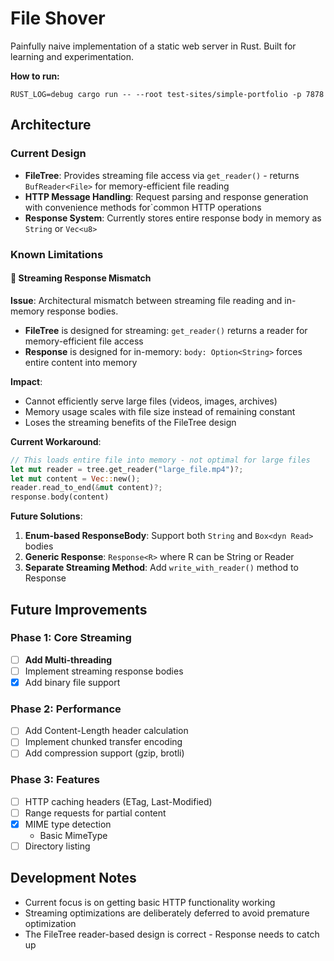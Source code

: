 # File Shover

Painfully naive implementation of a static web server in Rust. Built for learning and experimentation.

**How to run:**
```
RUST_LOG=debug cargo run -- --root test-sites/simple-portfolio -p 7878
```

## Architecture

### Current Design

- **FileTree**: Provides streaming file access via `get_reader()` - returns `BufReader<File>` for memory-efficient file reading
- **HTTP Message Handling**: Request parsing and response generation with convenience methods for`common HTTP operations
- **Response System**: Currently stores entire response body in memory as `String` or `Vec<u8>`

### Known Limitations

#### 🚧 Streaming Response Mismatch

**Issue**: Architectural mismatch between streaming file reading and in-memory response bodies.

- **FileTree** is designed for streaming: `get_reader()` returns a reader for memory-efficient file access
- **Response** is designed for in-memory: `body: Option<String>` forces entire content into memory

**Impact**: 
- Cannot efficiently serve large files (videos, images, archives)
- Memory usage scales with file size instead of remaining constant
- Loses the streaming benefits of the FileTree design

**Current Workaround**: 
```rust
// This loads entire file into memory - not optimal for large files
let mut reader = tree.get_reader("large_file.mp4")?;
let mut content = Vec::new();
reader.read_to_end(&mut content)?;
response.body(content)
```

**Future Solutions**:
1. **Enum-based ResponseBody**: Support both `String` and `Box<dyn Read>` bodies
2. **Generic Response**: `Response<R>` where R can be String or Reader
3. **Separate Streaming Method**: Add `write_with_reader()` method to Response


## Future Improvements

### Phase 1: Core Streaming
- [ ] **Add Multi-threading**
- [ ] Implement streaming response bodies
- [x] Add binary file support

### Phase 2: Performance
- [ ] Add Content-Length header calculation
- [ ] Implement chunked transfer encoding
- [ ] Add compression support (gzip, brotli)

### Phase 3: Features
- [ ] HTTP caching headers (ETag, Last-Modified)
- [ ] Range requests for partial content
- [x] MIME type detection
    - Basic MimeType
- [ ] Directory listing

## Development Notes

- Current focus is on getting basic HTTP functionality working
- Streaming optimizations are deliberately deferred to avoid premature optimization
- The FileTree reader-based design is correct - Response needs to catch up 